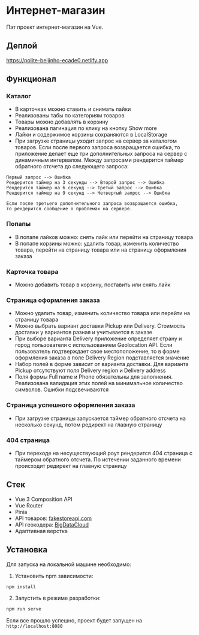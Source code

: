 # Интернет-магазин

Пэт проект интернет-магазин на Vue.

## Деплой

https://polite-beijinho-ecade0.netlify.app

## Функционал

### Каталог

- В карточках можно ставить и снимать лайки
- Реализованы табы по категориям товаров
- Товары можно добавлять в корзину
- Реализована пагинация по клику на кнопку Show more
- Лайки и содержимое корзины сохраняются в LocalStorage
- При загрузке страницы уходит запрос на сервер за каталогом товаров. Если после первого запроса возвращается ошибка, то приложение делает еще три дополнительных запроса на сервер с динамичным интервалом. Между запросами рендерится таймер обратного отсчета до следующего запроса:</br>

```
Первый запрос --> Ошибка
Рендерится таймер на 3 секунды --> Второй запрос --> Ошибка
Рендерится таймер на 6 секунд --> Третий запрос --> Ошибка
Рендерится таймер на 9 секунд --> Четвертый запрос --> Ошибка

Если после третьего дополнительного запроса возвращается ошибка,
то рендерится сообщение о проблемах на сервере.
```

### Попапы

- В попапе лайков можно: снять лайк или перейти на страницу товара
- В попапе корзины можно: удалить товар, изменить количество товара, перейти на страницу товара или на страницу оформления заказа

### Карточка товара

- Можно добавить товар в корзину, поставить или снять лайк

### Страница оформления заказа

- Можно удалить товар, изменить количество товара или перейти на страницу товара
- Можно выбрать вариант доставки Pickup или Delivery. Стоимость доставки у вариантов разная и учитывается в заказе
- При выборе варианта Delivery приложение определяет страну и город пользователя с использованием Geolocation API. Если пользователь подтверждает свое местоположение, то в форме оформления заказа в поле Delivery Region подставляется значение
- Набор полей в форме зависит от варианта доставки. Для варианта Pickup отсутствуют поля Delivery region и Delivery address
- Поля формы Full name и Phone обязательны для заполнения. Реализована валидация этих полей на минимальное количество символов. Ошибки подсвечиваются

### Страница успешного оформления заказа

- При загрузке страницы запускается таймер обратного отсчета на несколько секунд, потом редирект на главную страницу

### 404 страница

- При переходе на несуществующий роут рендерится 404 страница с таймером обратного отсчета. По истечении заданного времени происходит редирект на главную страницу

## Стек

- Vue 3 Composition API
- Vue Router
- Pinia
- API товаров: [fakestoreapi.com](https://fakestoreapi.com/)
- API геокодера: [BigDataCloud](https://www.bigdatacloud.com/docs/api/free-reverse-geocode-to-city-api)
- Адаптивная верстка

## Установка

Для запуска на локальной машине необходимо:</br>

1. Установить npm зависимости:</br>

```sh
npm install
```

2. Запустить в режиме разработки:</br>

```sh
npm run serve
```

Если все прошло успешно, проект будет запущен на `http://localhost:8080`
